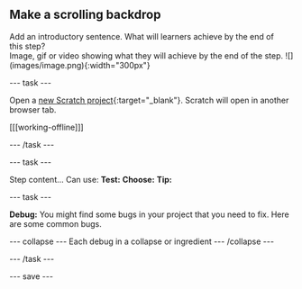 ## Make a scrolling backdrop

<div style="display: flex; flex-wrap: wrap">
<div style="flex-basis: 200px; flex-grow: 1; margin-right: 15px;">
Add an introductory sentence. What will learners achieve by the end of this step?
</div>
<div>
Image, gif or video showing what they will achieve by the end of the step. ![](images/image.png){:width="300px"}
</div>
</div>

--- task ---

Open a [new Scratch project](http://rpf.io/scratch-new){:target="_blank"}. Scratch will open in another browser tab.

[[[working-offline]]]

--- /task ---

--- task ---

Step content... 
Can use:
**Test:**
**Choose:**
**Tip:**

--- task ---

**Debug:** You might find some bugs in your project that you need to fix. Here are some common bugs.

--- collapse ---
Each debug in a collapse or ingredient
--- /collapse ---

--- /task ---

--- save ---